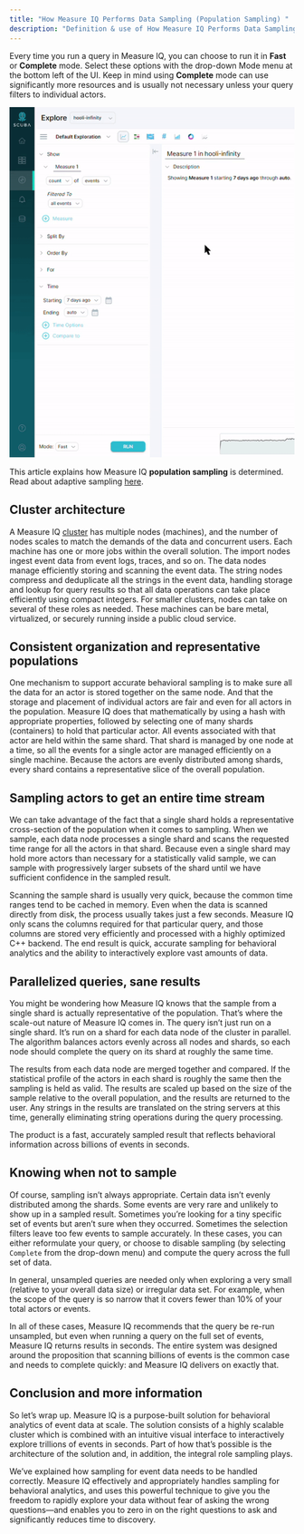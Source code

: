 ```yaml
---
title: "How Measure IQ Performs Data Sampling (Population Sampling) "
description: "Definition & use of How Measure IQ Performs Data Sampling (Population Sampling) "
---
```


Every time you run a query in Measure IQ, you can choose to run it in **Fast** or **Complete** mode. Select these options with the drop-down Mode menu at the bottom left of the UI. Keep in mind using **Complete** mode can use significantly more resources and is usually not necessary unless your query filters to individual actors.

![](./attachments/v5FastvsComplete.gif)

This article explains how Measure IQ **population sampling** is determined. Read about adaptive sampling [here](../adaptive-sampling-in-scuba).

## Cluster architecture

A Measure IQ [cluster](/measure_iq/glossary/cluster) has multiple nodes (machines), and the number of nodes scales to match the demands of the data and concurrent users. Each machine has one or more jobs within the overall solution. The import nodes ingest event data from event logs, traces, and so on. The data nodes manage efficiently storing and scanning the event data. The string nodes compress and deduplicate all the strings in the event data, handling storage and lookup for query results so that all data operations can take place efficiently using compact integers. For smaller clusters, nodes can take on several of these roles as needed. These machines can be bare metal, virtualized, or securely running inside a public cloud service.

## Consistent organization and representative populations

One mechanism to support accurate behavioral sampling is to make sure all the data for an actor is stored together on the same node. And that the storage and placement of individual actors are fair and even for all actors in the population. Measure IQ does that mathematically by using a hash with appropriate properties, followed by selecting one of many shards (containers) to hold that particular actor. All events associated with that actor are held within the same shard. That shard is managed by one node at a time, so all the events for a single actor are managed efficiently on a single machine. Because the actors are evenly distributed among shards, every shard contains a representative slice of the overall population.

## Sampling actors to get an entire time stream

We can take advantage of the fact that a single shard holds a representative cross-section of the population when it comes to sampling. When we sample, each data node processes a single shard and scans the requested time range for all the actors in that shard. Because even a single shard may hold more actors than necessary for a statistically valid sample, we can sample with progressively larger subsets of the shard until we have sufficient confidence in the sampled result.

Scanning the sample shard is usually very quick, because the common time ranges tend to be cached in memory. Even when the data is scanned directly from disk, the process usually takes just a few seconds. Measure IQ only scans the columns required for that particular query, and those columns are stored very efficiently and processed with a highly optimized C++ backend. The end result is quick, accurate sampling for behavioral analytics and the ability to interactively explore vast amounts of data.

## Parallelized queries, sane results

You might be wondering how Measure IQ knows that the sample from a single shard is actually representative of the population. That’s where the scale-out nature of Measure IQ comes in. The query isn’t just run on a single shard. It’s run on a shard for each data node of the cluster in parallel. The algorithm balances actors evenly across all nodes and shards, so each node should complete the query on its shard at roughly the same time.

The results from each data node are merged together and compared. If the statistical profile of the actors in each shard is roughly the same then the sampling is held as valid. The results are scaled up based on the size of the sample relative to the overall population, and the results are returned to the user. Any strings in the results are translated on the string servers at this time, generally eliminating string operations during the query processing.

The product is a fast, accurately sampled result that reflects behavioral information across billions of events in seconds.

## Knowing when not to sample

Of course, sampling isn’t always appropriate. Certain data isn’t evenly distributed among the shards. Some events are very rare and unlikely to show up in a sampled result. Sometimes you’re looking for a tiny specific set of events but aren’t sure when they occurred. Sometimes the selection filters leave too few events to sample accurately. In these cases, you can either reformulate your query, or choose to disable sampling (by selecting `Complete` from the drop-down menu) and compute the query across the full set of data.

In general, unsampled queries are needed only when exploring a very small (relative to your overall data size) or irregular data set. For example, when the scope of the query is so narrow that it covers fewer than 10% of your total actors or events.

In all of these cases, Measure IQ recommends that the query be re-run unsampled, but even when running a query on the full set of events, Measure IQ returns results in seconds. The entire system was designed around the proposition that scanning billions of events is the common case and needs to complete quickly: and Measure IQ delivers on exactly that.

## Conclusion and more information

So let’s wrap up. Measure IQ is a purpose-built solution for behavioral analytics of event data at scale. The solution consists of a highly scalable cluster which is combined with an intuitive visual interface to interactively explore trillions of events in seconds. Part of how that’s possible is the architecture of the solution and, in addition, the integral role sampling plays.

We’ve explained how sampling for event data needs to be handled correctly. Measure IQ effectively and appropriately handles sampling for behavioral analytics, and uses this powerful technique to give you the freedom to rapidly explore your data without fear of asking the wrong questions—and enables you to zero in on the right questions to ask and significantly reduces time to discovery.
